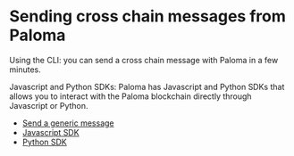 # Sending cross chain messages from Paloma 

Using the CLI: you can send a cross chain message with Paloma in a few minutes. 

Javascript and Python SDKs: Paloma has Javascript and Python SDKs that allows you to interact with the Paloma blockchain directly through Javascript or Python.

- [Send a generic message](generic-message.md)
- [Javascript SDK](paloma-js/getting-started.md)
- [Python SDK](paloma-py/getting-started.md)